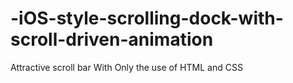 # -iOS-style-scrolling-dock-with-scroll-driven-animation
Attractive scroll bar With Only the use of HTML and CSS
